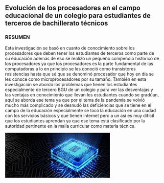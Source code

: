 ## Evolución de los  procesadores  en el campo educacional de un colegio  para estudiantes de terceros de bachillerato técnicos


### RESUMEN

Esta investigación  se basó  en  cuanto de conocimiento sobre  los procesadores  que deben tener  los estudiantes  de terceros como parte de su educación  además de eso se realizó  un pequeño compendio   histórico de los  procesadores  ya que los procesadores es la parte fundamental  de las computadoras   a lo en principio  se les conoció   como  transistores  resistencias  hasta que sé  que se   denominó  procesador    que hoy en día  se les conoce como microprocesadores  por su tamaño.  También en esta investigación se    abordó  los problemas que tienen los estudiantes especialmente  de tercero  BGU de un colegio y para ver las desventajas   y las ventajas  en conocimiento que llevan los estudiantes cuando se gradúan, aquí se aborda ese  tema  ya que   por el tema  de la pandemia  se volvió  mucho más complicado y  se  desnudó  las deficiencias  que se tiene en el campo de la educación especialmente  se   tocó  la educación en una ciudad con los servicios básicos  y  que tienen  internet  pero a un así  es   muy difícil  que los estudiantes aprendan  ya que ese tema   está clasificado  por la autoridad pertinente en  la malla curricular como  materia técnica.




![Image text](/imagenes/01.jpg)
